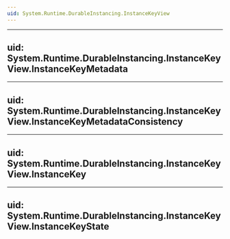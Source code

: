 ```yaml
---
uid: System.Runtime.DurableInstancing.InstanceKeyView
---
```


---
uid: System.Runtime.DurableInstancing.InstanceKeyView.InstanceKeyMetadata
---

---
uid: System.Runtime.DurableInstancing.InstanceKeyView.InstanceKeyMetadataConsistency
---

---
uid: System.Runtime.DurableInstancing.InstanceKeyView.InstanceKey
---

---
uid: System.Runtime.DurableInstancing.InstanceKeyView.InstanceKeyState
---
